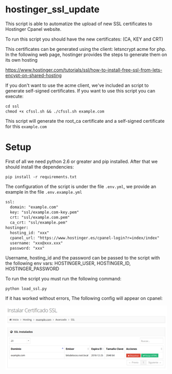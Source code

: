 # hostinger_ssl_update
This script is able to automatize the upload of new SSL certificates to  Hostinger Cpanel website. 

To run this script you should have the new certificates: (CA, KEY and CRT)

This certificates can be generated using the client: letsncrypt acme for php. In the following web page, hostinger provides the steps to generate them on its own hosting

https://www.hostinger.com/tutorials/ssl/how-to-install-free-ssl-from-lets-encypt-on-shared-hosting

If you don't want to use the acme client, we've included an script to generate self-signed certificates. If you want to use this script you can execute:

```
cd ssl
chmod +x cfssl.sh && ./cfssl.sh example.com
```

This script will generate the root_ca certificate and a self-signed certificate for this `example.com`

# Setup

First of all we need python 2.6 or greater and pip installed. After that we should install the dependencies:

```
pip install -r requirements.txt
```  

The configuration of the script is under the file `.env.yml`, we provide an example in the file `.env.example.yml`

```
ssl:
  domain: "example.com"
  key: "ssl/example.com-key.pem"
  crt: "ssl/example.com.pem"
  ca_crt: "ssl/example.pem"
hostinger:
  hosting_id: "xxx"
  cpanel_url: "https://www.hostinger.es/cpanel-login?r=index/index"
  username: "xxx@xxx.xxx"
  password: "xxx"
  ```
  
Username, hosting_id and the password can be passed to the script with the following env vars:  HOSTINGER_USER, HOSTINGER_ID, HOSTINGER_PASSWORD

To run the script you must run the following command:
```
python load_ssl.py
```

If it has worked without errors, The following config will appear on cpanel:

![Hostinger Cpanel Config](/screenshots/hostinger.png?raw=true "Hostinger Cpanel Config")
